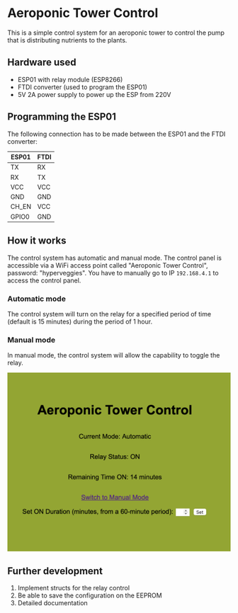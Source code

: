 # Aeroponic Tower Control

This is a simple control system for an aeroponic tower to control the pump that is distributing nutrients to the plants.

## Hardware used

- ESP01 with relay module (ESP8266)
- FTDI converter (used to program the ESP01)
- 5V 2A power supply to power up the ESP from 220V

## Programming the ESP01

The following connection has to be made between the ESP01 and the FTDI converter:

| ESP01 | FTDI |
|-------|------|
| TX    | RX   |
| RX    | TX   |
| VCC   | VCC  |
| GND   | GND  |
| CH_EN | VCC  |
| GPIO0 | GND  |

## How it works

The control system has automatic and manual mode. The control panel is accessible via a WiFi access point called "Aeroponic Tower Control", password: "hyperveggies". You have to manually go to IP `192.168.4.1` to access the control panel.

### Automatic mode

The control system will turn on the relay for a specified period of time (default is 15 minutes) during the period of 1 hour.

### Manual mode

In manual mode, the control system will allow the capability to toggle the relay.

![Control System UI](.pics/control_system_ui.png)

## Further development

1. Implement structs for the relay control
2. Be able to save the configuration on the EEPROM
3. Detailed documentation
